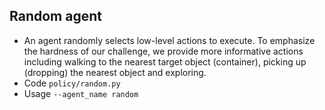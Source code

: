 ## Random agent

* An agent randomly selects low-level actions to execute. To emphasize the hardness of our challenge, we provide more informative actions including walking to the nearest target object (container), picking up (dropping) the nearest object and exploring.
* Code `policy/random.py`
* Usage `--agent_name random`